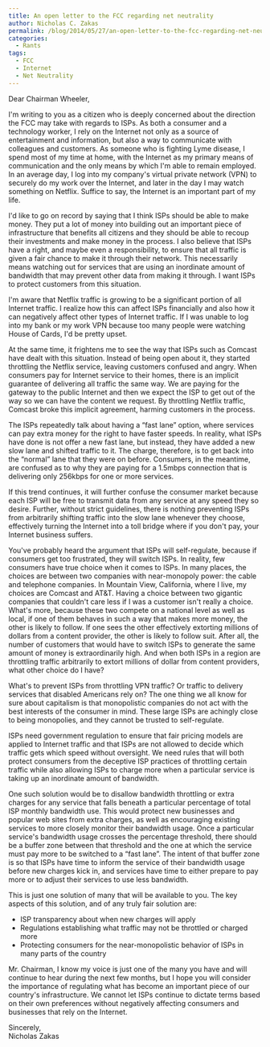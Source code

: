 ```yaml
---
title: An open letter to the FCC regarding net neutrality
author: Nicholas C. Zakas
permalink: /blog/2014/05/27/an-open-letter-to-the-fcc-regarding-net-neutrality/
categories:
  - Rants
tags:
  - FCC
  - Internet
  - Net Neutrality
---
```

Dear Chairman Wheeler,

I'm writing to you as a citizen who is deeply concerned about the direction the FCC may take with regards to ISPs. As both a consumer and a technology worker, I rely on the Internet not only as a source of entertainment and information, but also a way to communicate with colleagues and customers. As someone who is fighting Lyme disease, I spend most of my time at home, with the Internet as my primary means of communication and the only means by which I'm able to remain employed. In an average day, I log into my company's virtual private network (VPN) to securely do my work over the Internet, and later in the day I may watch something on Netflix. Suffice to say, the Internet is an important part of my life.

I'd like to go on record by saying that I think ISPs should be able to make money. They put a lot of money into building out an important piece of infrastructure that benefits all citizens and they should be able to recoup their investments and make money in the process. I also believe that ISPs have a right, and maybe even a responsibility, to ensure that all traffic is given a fair chance to make it through their network. This necessarily means watching out for services that are using an inordinate amount of bandwidth that may prevent other data from making it through. I want ISPs to protect customers from this situation.

I'm aware that Netflix traffic is growing to be a significant portion of all Internet traffic. I realize how this can affect ISPs financially and also how it can negatively affect other types of Internet traffic. If I was unable to log into my bank or my work VPN because too many people were watching House of Cards, I'd be pretty upset.

At the same time, it frightens me to see the way that ISPs such as Comcast have dealt with this situation. Instead of being open about it, they started throttling the Netflix service, leaving customers confused and angry. When consumers pay for Internet service to their homes, there is an implicit guarantee of delivering all traffic the same way. We are paying for the gateway to the public Internet and then we expect the ISP to get out of the way so we can have the content we request. By throttling Netflix traffic, Comcast broke this implicit agreement, harming customers in the process.

The ISPs repeatedly talk about having a &#8220;fast lane&#8221; option, where services can pay extra money for the right to have faster speeds. In reality, what ISPs have done is not offer a new fast lane, but instead, they have added a new slow lane and shifted traffic to it. The charge, therefore, is to get back into the &#8220;normal&#8221; lane that they were on before. Consumers, in the meantime, are confused as to why they are paying for a 1.5mbps connection that is delivering only 256kbps for one or more services.

If this trend continues, it will further confuse the consumer market because each ISP will be free to transmit data from any service at any speed they so desire. Further, without strict guidelines, there is nothing preventing ISPs from arbitrarily shifting traffic into the slow lane whenever they choose, effectively turning the Internet into a toll bridge where if you don't pay, your Internet business suffers. 

You've probably heard the argument that ISPs will self-regulate, because if consumers get too frustrated, they will switch ISPs. In reality, few consumers have true choice when it comes to ISPs. In many places, the choices are between two companies with near-monopoly power: the cable and telephone companies. In Mountain View, California, where I live, my choices are Comcast and AT&T. Having a choice between two gigantic companies that couldn't care less if I was a customer isn't really a choice. What's more, because these two compete on a national level as well as local, if one of them behaves in such a way that makes more money, the other is likely to follow. If one sees the other effectively extorting millions of dollars from a content provider, the other is likely to follow suit. After all, the number of customers that would have to switch ISPs to generate the same amount of money is extraordinarily high. And when both ISPs in a region are throttling traffic arbitrarily to extort millions of dollar from content providers, what other choice do I have?

What's to prevent ISPs from throttling VPN traffic? Or traffic to delivery services that disabled Americans rely on? The one thing we all know for sure about capitalism is that monopolistic companies do not act with the best interests of the consumer in mind. These large ISPs are achingly close to being monopolies, and they cannot be trusted to self-regulate.

ISPs need government regulation to ensure that fair pricing models are applied to Internet traffic and that ISPs are not allowed to decide which traffic gets which speed without oversight. We need rules that will both protect consumers from the deceptive ISP practices of throttling certain traffic while also allowing ISPs to charge more when a particular service is taking up an inordinate amount of bandwidth. 

One such solution would be to disallow bandwidth throttling or extra charges for any service that falls beneath a particular percentage of total ISP monthly bandwidth use. This would protect new businesses and popular web sites from extra charges, as well as encouraging existing services to more closely monitor their bandwidth usage. Once a particular service's bandwidth usage crosses the percentage threshold, there should be a buffer zone between that threshold and the one at which the service must pay more to be switched to a &#8220;fast lane&#8221;. The intent of that buffer zone is so that ISPs have time to inform the service of their bandwidth usage before new charges kick in, and services have time to either prepare to pay more or to adjust their services to use less bandwidth.

This is just one solution of many that will be available to you. The key aspects of this solution, and of any truly fair solution are:

  * ISP transparency about when new charges will apply
  * Regulations establishing what traffic may not be throttled or charged more
  * Protecting consumers for the near-monopolistic behavior of ISPs in many parts of the country

Mr. Chairman, I know my voice is just one of the many you have and will continue to hear during the next few months, but I hope you will consider the importance of regulating what has become an important piece of our country's infrastructure. We cannot let ISPs continue to dictate terms based on their own preferences without negatively affecting consumers and businesses that rely on the Internet.

Sincerely,  
Nicholas Zakas
